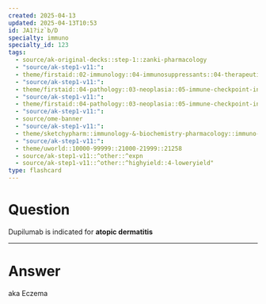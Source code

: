 ```yaml
---
created: 2025-04-13
updated: 2025-04-13T10:53
id: JA1?iz`b/D
specialty: immuno
specialty_id: 123
tags:
  - source/ak-original-decks::step-1::zanki-pharmacology
  - "source/ak-step1-v11:": 
  - theme/firstaid::02-immunology::04-immunosuppressants::04-therapeutic-antibodies::dupilumab
  - "source/ak-step1-v11:": 
  - theme/firstaid::04-pathology::03-neoplasia::05-immune-checkpoint-interactions
  - "source/ak-step1-v11:": 
  - theme/firstaid::04-pathology::03-neoplasia::05-immune-checkpoint-interactions::dupilumab
  - "source/ak-step1-v11:": 
  - source/ome-banner
  - "source/ak-step1-v11:": 
  - theme/sketchypharm::immunology-&-biochemistry-pharmacology::immuno-suppressives::general-immunotherapy
  - "source/ak-step1-v11:": 
  - theme/uworld::10000-99999::21000-21999::21258
  - source/ak-step1-v11::^other::^expn
  - source/ak-step1-v11::^other::^highyield::4-loweryield"
type: flashcard
---
```


# Question
Dupilumab is indicated for **atopic dermatitis**

---

# Answer
aka Eczema